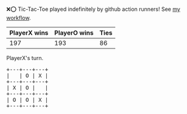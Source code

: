 :x::o: Tic-Tac-Toe played indefinitely by github action runners! See [my workflow](.github/workflows/play.yaml).

|PlayerX wins|PlayerO wins|Ties|
|-|-|-|
|197|193|86|

PlayerX's turn.

<pre>
+---+---+---+
|   | O | X |
+---+---+---+
| X | O |   |
+---+---+---+
| O | O | X |
+---+---+---+
</pre>